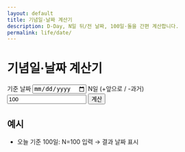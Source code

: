 ```yaml
---
layout: default
title: 기념일·날짜 계산기
description: D-Day, N일 뒤/전 날짜, 100일·돌을 간편 계산합니다.
permalink: life/date/
---
```


# 기념일·날짜 계산기
<form id="date-form" onsubmit="event.preventDefault(); runDate();">
  <label>기준 날짜 <input type="date" id="base" required></label>
  <label>N일 (+앞으로 / -과거) <input type="number" id="days" value="100" required></label>
  <button type="submit">계산</button>
</form>
<div id="date-result" class="note"></div>

<script>
function runDate(){
  const base=document.getElementById('base').value;
  const n=parseInt(document.getElementById('days').value,10);
  if(!base || isNaN(n)) return;
  const d=new Date(base);
  d.setDate(d.getDate()+n);
  document.getElementById('date-result').innerText = `${n}일 기준 날짜: ${d.toISOString().slice(0,10)}`;
}
</script>

## 예시
- 오늘 기준 100일: N=100 입력 → 결과 날짜 표시
<br><br><br>
<div class="ad-box">
  <ins class="adsbygoogle"
       style="display:block"
       data-ad-client="ca-pub-3758454239921831"
       data-ad-slot="1398373115"
       data-ad-format="auto"
       data-full-width-responsive="true"></ins>
  <script>
       (adsbygoogle = window.adsbygoogle || []).push({});
  </script>
</div>

